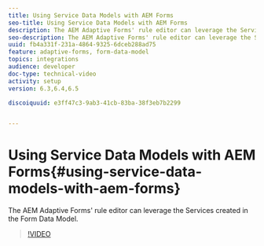 ```yaml
---
title: Using Service Data Models with AEM Forms
seo-title: Using Service Data Models with AEM Forms
description: The AEM Adaptive Forms' rule editor can leverage the Services created in the Form Data Model.
seo-description: The AEM Adaptive Forms' rule editor can leverage the Services created in the Form Data Model.
uuid: fb4a331f-231a-4864-9325-6dceb288ad75
feature: adaptive-forms, form-data-model
topics: integrations
audience: developer
doc-type: technical-video
activity: setup
version: 6.3,6.4,6.5

discoiquuid: e3ff47c3-9ab3-41cb-83ba-38f3eb7b2299


---
```


# Using Service Data Models with AEM Forms{#using-service-data-models-with-aem-forms}

The AEM Adaptive Forms' rule editor can leverage the Services created in the Form Data Model.

>[!VIDEO](https://video.tv.adobe.com/v/17739/?quality=9&learn=on)

